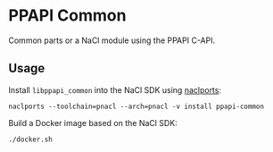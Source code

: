 # PPAPI Common

Common parts or a NaCl module using the PPAPI C-API.

## Usage

Install `libppapi_common` into the NaCl SDK using [naclports][]:

    naclports --toolchain=pnacl --arch=pnacl -v install ppapi-common

Build a Docker image based on the NaCl SDK:

    ./docker.sh

[naclports]: https://code.google.com/p/naclports/

